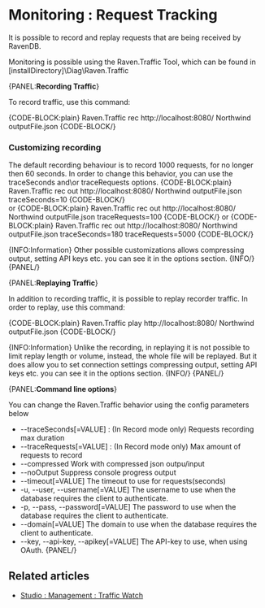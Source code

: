 # Monitoring : Request Tracking

It is possible to record and replay requests that are being received by RavenDB.

Monitoring is possible using the Raven.Traffic Tool, which can be found in [installDirectory]\Diag\Raven.Traffic 

{PANEL:**Recording Traffic**}

To record traffic, use this command:

{CODE-BLOCK:plain}
    Raven.Traffic rec http://localhost:8080/ Northwind outputFile.json
{CODE-BLOCK/}


### Customizing recording
The default recording behaviour is to record 1000 requests, for no longer then 60 seconds. In order to change this behavior, you can use the traceSeconds and\or traceRequests options.
{CODE-BLOCK:plain}
    Raven.Traffic rec out http://localhost:8080/ Northwind outputFile.json traceSeconds=10
{CODE-BLOCK/}						
or
{CODE-BLOCK:plain}
    Raven.Traffic rec out http://localhost:8080/ Northwind outputFile.json traceRequests=100
{CODE-BLOCK/}
or
{CODE-BLOCK:plain}
    Raven.Traffic rec out http://localhost:8080/ Northwind outputFile.json traceSeconds=180 traceRequests=5000
{CODE-BLOCK/}

{INFO:Information}
Other possible customizations allows compressing output, setting API keys etc. you can see it in the options section.
{INFO/}
{PANEL/}

{PANEL:**Replaying Traffic**}

In addition to recording traffic, it is possible to replay recorder traffic. In order to replay, use this command:

{CODE-BLOCK:plain}
    Raven.Traffic play http://localhost:8080/ Northwind outputFile.json
{CODE-BLOCK/}


{INFO:Information}
Unlike the recording, in replaying it is not possible to limit replay length or volume, instead, the whole file will be replayed. But it does allow you to set connection settings compressing output, setting API keys etc. you can see it in the options section.
{INFO/}
{PANEL/}


{PANEL:**Command line options**}

You can change the Raven.Traffic behavior using the config parameters below

 - --traceSeconds[=VALUE] : (In Record mode only) Requests recording max duration
 - --traceRequests[=VALUE] : (In Record mode only) Max amount of requests to record
 - --compressed              Work with compressed json outpu/input
 - --noOutput                Suppress console progress output
 - --timeout[=VALUE]         The timeout to use for requests(seconds)
 - -u, --user, --username[=VALUE] The username to use when the database requires the client to authenticate.
 - -p, --pass, --password[=VALUE] The password to use when the database requires the client to authenticate.
 - --domain[=VALUE]          The domain to use when the database requires the client to authenticate.
 - --key, --api-key, --apikey[=VALUE] The API-key to use, when using OAuth.
{PANEL/}



## Related articles

- [Studio : Management : Traffic Watch](../../../studio/management/traffic-watch)

